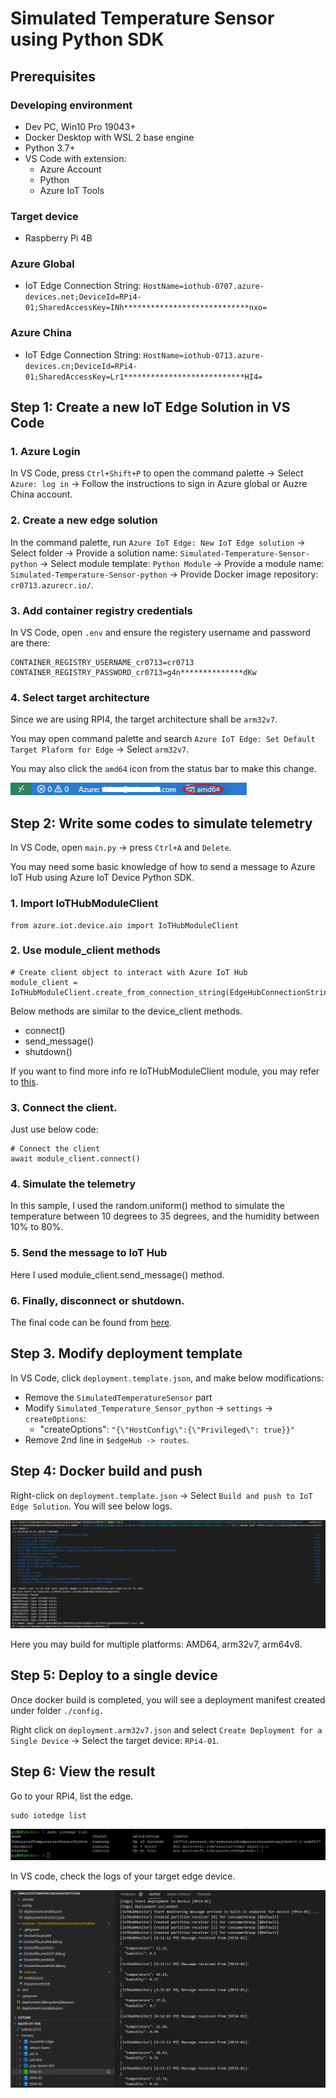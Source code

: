 # Simulated Temperature Sensor using Python SDK

## Prerequisites

### Developing environment
- Dev PC, Win10 Pro 19043+
- Docker Desktop with WSL 2 base engine
- Python 3.7+
- VS Code with extension:
  - Azure Account
  - Python
  - Azure IoT Tools

### Target device
- Raspberry Pi 4B

### Azure Global

- IoT Edge Connection String: `HostName=iothub-0707.azure-devices.net;DeviceId=RPi4-01;SharedAccessKey=INh****************************nxo=`

### Azure China

- IoT Edge Connection String: `HostName=iothub-0713.azure-devices.cn;DeviceId=RPi4-01;SharedAccessKey=Lr1***************************HI4=`

## Step 1: Create a new IoT Edge Solution in VS Code


### 1. Azure Login

In VS Code, press `Ctrl+Shift+P` to open the command palette -> Select `Azure: log in` -> Follow the instructions to sign in Azure global or Auzre China account.

### 2. Create a new edge solution

In the command palette, run `Azure IoT Edge: New IoT Edge solution` -> Select folder -> Provide a solution name: `Simulated-Temperature-Sensor-python` -> Select module template: `Python Module` -> Provide a module name: `Simulated-Temperature-Sensor-python` -> Provide Docker image repository: `cr0713.azurecr.io/`.

### 3. Add container registry credentials

In VS Code, open `.env` and ensure the registery username and password are there:
  
  ```
  CONTAINER_REGISTRY_USERNAME_cr0713=cr0713
  CONTAINER_REGISTRY_PASSWORD_cr0713=g4n**************dKw
  ```

### 4. Select target architecture

Since we are using RPI4, the target architecture shall be `arm32v7`.

You may open command palette and search `Azure IoT Edge: Set Default Target Plaform for Edge` -> Select `arm32v7`.

You may also click the `amd64` icon from the status bar to make this change.

<img src="images/edge-platform.png" width=75%>

## Step 2: Write some codes to simulate telemetry

In VS Code, open `main.py` -> press `Ctrl+A` and `Delete`.

You may need some basic knowledge of how to send a message to Azure IoT Hub using Azure IoT Device Python SDK. 



### 1. Import IoTHubModuleClient

```
from azure.iot.device.aio import IoTHubModuleClient
```

### 2. Use module_client methods

```
# Create client object to interact with Azure IoT Hub
module_client = IoTHubModuleClient.create_from_connection_string(EdgeHubConnectionString)
```

Below methods are similar to the device_client methods.
- connect()
- send_message()
- shutdown()


If you want to find more info re IoTHubModuleClient module, you may refer to [this](https://docs.microsoft.com/en-us/python/api/azure-iot-device/azure.iot.device.iothubmoduleclient?view=azure-python).

### 3. Connect the client.

Just use below code:
```
# Connect the client
await module_client.connect()
```  

### 4. Simulate the telemetry

In this sample, I used the random.uniform() method to simulate the temperature between 10 degrees to 35 degrees, and the humidity between 10% to 80%. 

### 5. Send the message to IoT Hub

Here I used module_client.send_message() method.

### 6. Finally, disconnect or shutdown.

The final code can be found from [here](sources/main.py).

## Step 3. Modify deployment template

In VS Code, click `deployment.template.json`, and make below modifications:
- Remove the `SimulatedTemperatureSensor` part
- Modify `Simulated_Temperature_Sensor_python` -> `settings` -> `createOptions`:
  - "createOptions": `"{\"HostConfig\":{\"Privileged\": true}}"`
- Remove 2nd line in `$edgeHub -> routes`. 

## Step 4: Docker build and push

Right-click on `deployment.template.json` -> Select `Build and push to IoT Edge Solution`. You will see below logs.

![](images/docker-build-push.png)

Here you may build for multiple platforms: AMD64, arm32v7, arm64v8.

## Step 5: Deploy to a single device

Once docker build is completed, you will see a deployment manifest created under folder `./config.` 

Right click on `deployment.arm32v7.json` and select `Create Deployment for a Single Device` -> Select the target device: `RPi4-01`.


## Step 6: View the result

Go to your RPi4, list the edge.
```
sudo iotedge list
```

![](images/iotedge-list.png)

In VS code, check the logs of your target edge device.

![](images/View-logs.png)

<END>